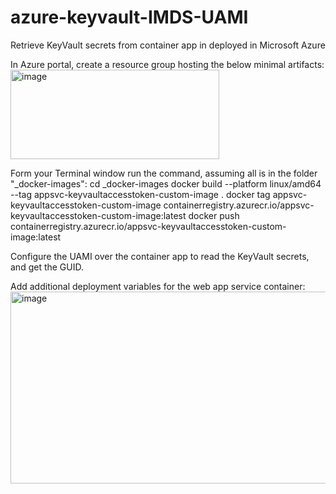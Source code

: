 # azure-keyvault-IMDS-UAMI
Retrieve KeyVault secrets from container app in deployed in Microsoft Azure

In Azure portal, create a resource group hosting the below minimal artifacts:
<img width="334" height="143" alt="image" src="https://github.com/user-attachments/assets/14f0c8fe-d384-432b-9d89-788e2bab7cd5" />

Form your Terminal window run the command, assuming all is in the folder "_docker-images":
cd _docker-images
docker build --platform linux/amd64 --tag appsvc-keyvaultaccesstoken-custom-image .
docker tag appsvc-keyvaultaccesstoken-custom-image containerregistry.azurecr.io/appsvc-keyvaultaccesstoken-custom-image:latest
docker push containerregistry.azurecr.io/appsvc-keyvaultaccesstoken-custom-image:latest

Configure the UAMI over the container app to read the KeyVault secrets, and get the GUID.

Add additional deployment variables for the web app service container:
<img width="530" height="307" alt="image" src="https://github.com/user-attachments/assets/67ce5911-c364-4dcd-b0bd-4e7f660b4d6d" />


